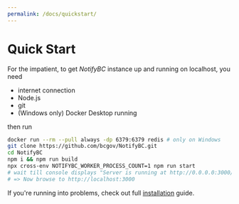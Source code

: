 ```yaml
---
permalink: /docs/quickstart/
---
```


# Quick Start

For the impatient, to get _NotifyBC_ instance up and running on localhost, you need

- internet connection
- Node.js
- git
- (Windows only) Docker Desktop running

then run

```sh
docker run --rm --pull always -dp 6379:6379 redis # only on Windows
git clone https://github.com/bcgov/NotifyBC.git
cd NotifyBC
npm i && npm run build
npx cross-env NOTIFYBC_WORKER_PROCESS_COUNT=1 npm run start
# wait till console displays "Server is running at http://0.0.0.0:3000/api"
# => Now browse to http://localhost:3000
```

If you're running into problems, check out full [installation](../installation/) guide.

